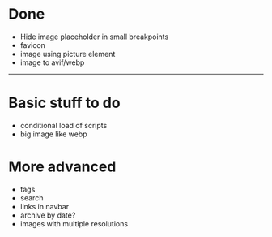 # Done

* Hide image placeholder in small breakpoints
* favicon
* image using picture element
* image to avif/webp

---


# Basic stuff to do

* conditional load of scripts
* big image like webp


# More advanced

* tags
* search
* links in navbar
* archive by date?
* images with multiple resolutions
